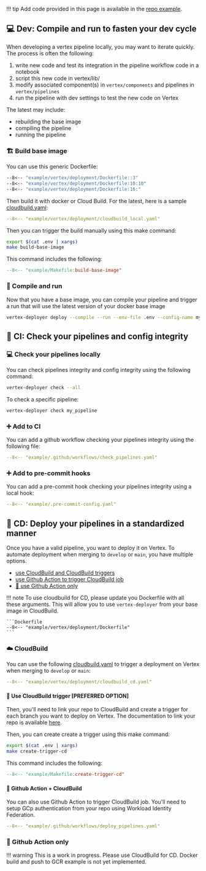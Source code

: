 !!! tip
    Add code provided in this page is available in the [repo example](https://github.com/artefactory/vertex-pipelines-deployer/tree/main/example).



## 💻 Dev: Compile and run to fasten your dev cycle


When developing a vertex pipeline locally, you may want to iterate quickly. The process is often the following:

1. write new code and test its integration in the pipeline workflow code in a notebook
2. script this new code in vertex/lib/
3. modify associated component(s) in `vertex/components` and pipelines in `vertex/pipelines`
4. run the pipeline with dev settings to test the new code on Vertex

The latest may include:

- rebuilding the base image
- compiling the pipeline
- running the pipeline


### 🏗️ Build base image

You can use this generic Dockerfile:

```Dockerfile
--8<-- "example/vertex/deployment/Dockerfile::3"
--8<-- "example/vertex/deployment/Dockerfile:10:10"
--8<-- "example/vertex/deployment/Dockerfile:16:"
```

Then build it with docker or Cloud Build. For the latest, here is a sample [cloudbuild.yaml](https://github.com/artefactory/vertex-pipelines-deployer/tree/main/example/vertex/deployment/cloudbuild_local.yaml):

```yaml
--8<-- "example/vertex/deployment/cloudbuild_local.yaml"
```

Then you can trigger the build manually using this make command:

```bash
export $(cat .env | xargs)
make build-base-image
```

This command includes the following:
```makefile
--8<-- "example/Makefile:build-base-image"
```

### 🚀 Compile and run

Now that you have a base image, you can compile your pipeline and trigger a run that will use the latest version of your docker base image

```bash
vertex-deployer deploy --compile --run --env-file .env --config-name my_config.json
```

## 🧪 CI: Check your pipelines and config integrity

### 💻 Check your pipelines locally

You can check pipelines integrity and config integrity using the following command:

```bash
vertex-deployer check --all
```

To check a specific pipeline:
```bash
vertex-deployer check my_pipeline
```

### ➕ Add to CI

You can add a github workflow checking your pipelines integrity using the following file:
```yaml
--8<-- "example/.github/workflows/check_pipelines.yaml"
```

### ➕ Add to pre-commit hooks

You can add a pre-commit hook checking your pipelines integrity using a local hook:
```yaml
--8<-- "example/.pre-commit-config.yaml"
```

## 🚀 CD: Deploy your pipelines in a standardized manner

Once you have a valid pipeline, you want to deploy it on Vertex. To automate deployment when merging to `develop` or `main`, you have multiple options.

- [use CloudBuild and CloudBuild triggers](#use-cloudbuild-trigger-preferred-option)
- [use Github Action to trigger CloudBuild job](#github-action-cloudbuild)
- [🚧 use Github Action only](#github-action-only)


!!! note
    To use cloudbuild for CD, please update you Dockerfile with all these arguments.
    This will allow you to use `vertex-deployer` from your base image in CloudBuild.

    ```Dockerfile
    --8<-- "example/vertex/deployment/Dockerfile"
    ```

### ☁️ CloudBuild

You can use the following [cloudbuild.yaml](https://github.com/artefactory/vertex-pipelines-deployer/tree/main/example/vertex/deployment/cloudbuild_cd.yaml) to trigger a deployment on Vertex when merging to `develop` or `main`:

```yaml
--8<-- "example/vertex/deployment/cloudbuild_cd.yaml"
```

#### 🎯 Use CloudBuild trigger \[PREFERRED OPTION\]

Then, you'll need to link your repo to CloudBuild and create a trigger for each branch you want to deploy on Vertex.
The documentation to link your repo is available [here](https://cloud.google.com/build/docs/automating-builds/github/connect-repo-github?generation=2nd-gen#console).

Then, you can create create a trigger using this make command:

```bash
export $(cat .env | xargs)
make create-trigger-cd
```

This command includes the following:
```makefile
--8<-- "example/Makefile:create-trigger-cd"
```

#### 🐙 Github Action + CloudBuild

You can also use Github Action to trigger CloudBuild job. You'll need to setup GCp authentication from your repo using Workload Identity Federation.

```yaml
--8<-- "example/.github/workflows/deploy_pipelines.yaml"
```

### 🚧 Github Action only

!!! warning
    This is a work in progress. Please use CloudBuild for CD.
    Docker build and push to GCR example is not yet implemented.
